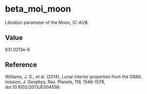 # beta_moi_moon

Libration parameter of the Moon, (C-A)/B.

## Value

631.0213e-6

## Reference

Williams, J. G., et al. (2014), Lunar interior properties from the GRAIL mission, J. Geophys. Res. Planets, 119, 1546–1578, doi:10.1002/2013JE004559.
